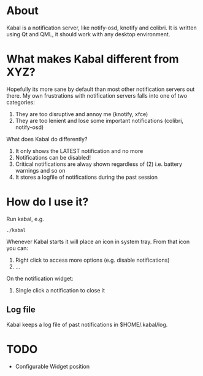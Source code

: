 
# About

Kabal is a notification server, like notify-osd, knotify and colibri. It is written
using Qt and QML, it should work with any desktop environment.


# What makes Kabal different from XYZ?

Hopefully its more sane by default than most other notification servers out there. My own
frustrations with notification servers falls into one of two categories:

1. They are too disruptive and annoy me (knotify, xfce)
2. They are too lenient and lose some important 
   notifications (colibri, notify-osd)

What does Kabal do differently?

1. It only shows the LATEST notification and no more
2. Notifications can be disabled!
3. Critical notifications are alway shown regardless
   of (2) i.e. battery warnings and so on
4. It stores a logfile of notifications during the
   past session

# How do I use it?

Run kabal, e.g.

    ./kabal

Whenever Kabal starts it will place an icon in system tray. From that icon
you can:

1. Right click to access more options (e.g. disable notifications)
1. ...

On the notification widget:

1. Single click a notification to close it

## Log file

Kabal keeps a log file of past notifications in $HOME/.kabal/log.

# TODO 

* Configurable Widget position

